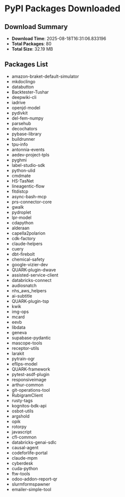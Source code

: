 # PyPI Packages Downloaded

## Download Summary
- **Download Time**: 2025-08-18T16:31:06.833196
- **Total Packages**: 80
- **Total Size**: 32.19 MB

## Packages List
- amazon-braket-default-simulator
- mkdoclingo
- databutton
- Backtester-Tushar
- deepwiki-cli
- iadrive
- openjd-model
- pydivkit
- del-fem-numpy
- parsehub
- decochators
- pybase-library
- buildrunner
- tpu-info
- antonnia-events
- aedev-project-tpls
- pyghmi
- label-studio-sdk
- python-ulid
- cmdmate
- HS-TasNet
- lineagentic-flow
- fitdistcp
- async-bash-mcp
- prs-connector-core
- gwalk
- pydroplet
- lpr-model
- cdapython
- alderaan
- capella2polarion
- cdk-factory
- claude-helpers
- cuery
- dbt-firebolt
- chemical-safety
- google-vizier-dev
- QUARK-plugin-dwave
- assisted-service-client
- databricks-connect
- audiosnatch
- nhs_aws_helpers
- ai-subtitle
- QUARK-plugin-tsp
- kwik
- img-ops
- mcard
- eevb
- libdata
- geneva
- supabase-pydantic
- mascope-tools
- receptor-utils
- larakit
- pytrain-ogr
- eflips-model
- QUARK-framework
- pytest-asdf-plugin
- responsiveimage
- arthur-common
- git-operations-tool
- RubigramClient
- rusty-tags
- kognitos-bdk-api
- osbot-utils
- argshold
- opik
- rotorpy
- javascript
- cfl-common
- databricks-genai-sdlc
- causal-agent
- codeforlife-portal
- claude-mpm
- cyberdesk
- cuda-python
- ftw-tools
- odoo-addon-report-qr
- slurmformspawner
- emailer-simple-tool
